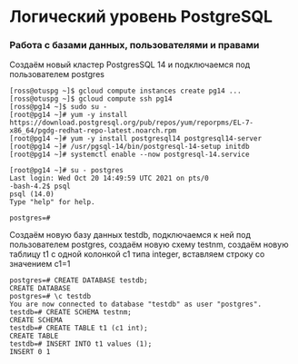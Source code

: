 # Логический уровень PostgreSQL

### Работа с базами данных, пользователями и правами

Создаём новый кластер PostgresSQL 14 и подключаемся под пользователем postgres
```console
[ross@otuspg ~]$ gcloud compute instances create pg14 ...
[ross@otuspg ~]$ gcloud compute ssh pg14
[ross@pg14 ~]$ sudo su -
[root@pg14 ~]# yum -y install https://download.postgresql.org/pub/repos/yum/reporpms/EL-7-x86_64/pgdg-redhat-repo-latest.noarch.rpm
[root@pg14 ~]# yum -y install postgresql14 postgresql14-server
[root@pg14 ~]# /usr/pgsql-14/bin/postgresql-14-setup initdb
[root@pg14 ~]# systemctl enable --now postgresql-14.service

[root@pg14 ~]# su - postgres
Last login: Wed Oct 20 14:49:59 UTC 2021 on pts/0
-bash-4.2$ psql 
psql (14.0)
Type "help" for help.

postgres=#
```
Cоздаём новую базу данных testdb, подключаемся к ней под пользователем postgres, создаём новую схему testnm, 
создаём новую таблицу t1 с одной колонкой c1 типа integer, вставляем строку со значением c1=1
```console
postgres=# CREATE DATABASE testdb;
CREATE DATABASE
postgres=# \c testdb 
You are now connected to database "testdb" as user "postgres".
testdb=# CREATE SCHEMA testnm;
CREATE SCHEMA
testdb=# CREATE TABLE t1 (c1 int);
CREATE TABLE
testdb=# INSERT INTO t1 values (1);
INSERT 0 1
```
